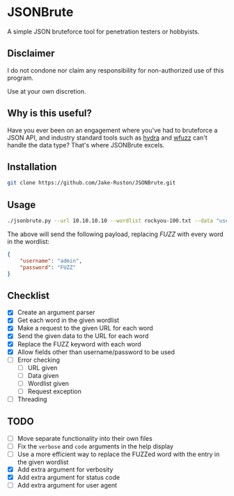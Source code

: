 # JSONBrute

A simple JSON bruteforce tool for penetration testers or hobbyists.

## Disclaimer
I do not condone nor claim any responsibility for non-authorized use of this program.

Use at your own discretion.

## Why is this useful?
Have you ever been on an engagement where you've had to bruteforce a JSON API, and industry standard tools such as [hydra](https://github.com/vanhauser-thc/thc-hydra) and [wfuzz](https://github.com/xmendez/wfuzz) can't handle the data type? That's where JSONBrute excels.

## Installation
```bash
git clone https://github.com/Jake-Ruston/JSONBrute.git
```

## Usage
```bash
./jsonbrute.py --url 10.10.10.10 --wordlist rockyou-100.txt --data "username=admin, password=FUZZ"
```
The above will send the following payload, replacing *FUZZ* with every word in the wordlist:
```json
{
	"username": "admin",
	"password": "FUZZ"
}
```

## Checklist
- [x] Create an argument parser
- [x] Get each word in the given wordlist
- [x] Make a request to the given URL for each word
- [x] Send the given data to the URL for each word
- [x] Replace the FUZZ keyword with each word
- [x] Allow fields other than username/password to be used
- [ ] Error checking
	- [ ] URL given
	- [ ] Data given
	- [ ] Wordlist given
	- [ ] Request exception
- [ ] Threading

## TODO
- [ ] Move separate functionality into their own files
- [ ] Fix the `verbose` and `code` arguments in the help display
- [ ] Use a more efficient way to replace the FUZZed word with the entry in the given wordlist
- [x] Add extra argument for verbosity
- [x] Add extra argument for status code
- [ ] Add extra argument for user agent